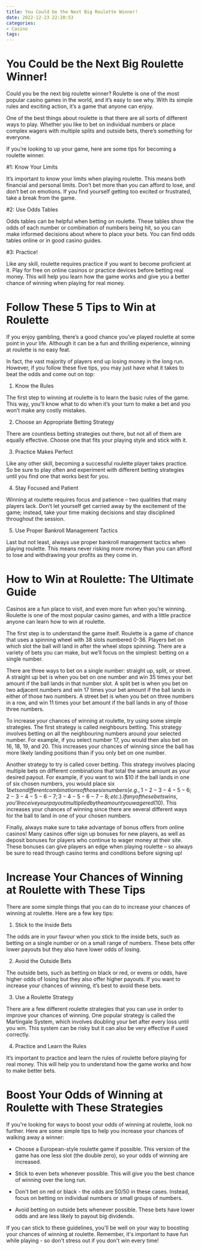 ```yaml
---
title: You Could be the Next Big Roulette Winner!
date: 2022-12-23 22:20:53
categories:
- Casino
tags:
---
```



#  You Could be the Next Big Roulette Winner!

Could you be the next big roulette winner? Roulette is one of the most popular casino games in the world, and it’s easy to see why. With its simple rules and exciting action, it’s a game that anyone can enjoy.

One of the best things about roulette is that there are all sorts of different ways to play. Whether you like to bet on individual numbers or place complex wagers with multiple splits and outside bets, there’s something for everyone.

If you’re looking to up your game, here are some tips for becoming a roulette winner.

#1: Know Your Limits

It’s important to know your limits when playing roulette. This means both financial and personal limits. Don’t bet more than you can afford to lose, and don’t bet on emotions. If you find yourself getting too excited or frustrated, take a break from the game.

#2: Use Odds Tables

Odds tables can be helpful when betting on roulette. These tables show the odds of each number or combination of numbers being hit, so you can make informed decisions about where to place your bets. You can find odds tables online or in good casino guides.

#3: Practice!

Like any skill, roulette requires practice if you want to become proficient at it. Play for free on online casinos or practice devices before betting real money. This will help you learn how the game works and give you a better chance of winning when playing for real money.

#  Follow These 5 Tips to Win at Roulette

If you enjoy gambling, there’s a good chance you’ve played roulette at some point in your life. Although it can be a fun and thrilling experience, winning at roulette is no easy feat.

In fact, the vast majority of players end up losing money in the long run. However, if you follow these five tips, you may just have what it takes to beat the odds and come out on top:

1. Know the Rules

The first step to winning at roulette is to learn the basic rules of the game. This way, you’ll know what to do when it’s your turn to make a bet and you won’t make any costly mistakes.

2. Choose an Appropriate Betting Strategy

There are countless betting strategies out there, but not all of them are equally effective. Choose one that fits your playing style and stick with it.

3. Practice Makes Perfect

Like any other skill, becoming a successful roulette player takes practice. So be sure to play often and experiment with different betting strategies until you find one that works best for you.

4. Stay Focused and Patient

Winning at roulette requires focus and patience – two qualities that many players lack. Don’t let yourself get carried away by the excitement of the game; instead, take your time making decisions and stay disciplined throughout the session.

5. Use Proper Bankroll Management Tactics

Last but not least, always use proper bankroll management tactics when playing roulette. This means never risking more money than you can afford to lose and withdrawing your profits as they come in.

#  How to Win at Roulette: The Ultimate Guide

Casinos are a fun place to visit, and even more fun when you’re winning. Roulette is one of the most popular casino games, and with a little practice anyone can learn how to win at roulette.

The first step is to understand the game itself. Roulette is a game of chance that uses a spinning wheel with 38 slots numbered 0-36. Players bet on which slot the ball will land in after the wheel stops spinning. There are a variety of bets you can make, but we’ll focus on the simplest: betting on a single number.

There are three ways to bet on a single number: straight up, split, or street. A straight up bet is when you bet on one number and win 35 times your bet amount if the ball lands in that number slot. A split bet is when you bet on two adjacent numbers and win 17 times your bet amount if the ball lands in either of those two numbers. A street bet is when you bet on three numbers in a row, and win 11 times your bet amount if the ball lands in any of those three numbers.

To increase your chances of winning at roulette, try using some simple strategies. The first strategy is called neighbours betting. This strategy involves betting on all the neighbouring numbers around your selected number. For example, if you select number 17, you would then also bet on 16, 18, 19, and 20. This increases your chances of winning since the ball has more likely landing positions than if you only bet on one number.

Another strategy to try is called cover betting. This strategy involves placing multiple bets on different combinations that total the same amount as your desired payout. For example, if you want to win $10 if the ball lands in one of six chosen numbers, you would place six $1 bets on different combinations of those six numbers (e.g., 1-2-3-4-5-6; 2-3-4-5-6-7; 3-4-5-6-7-8; etc.). If any of these bets wins, you’ll receive your payout multiplied by the amount you wagered ($10). This increases your chances of winning since there are several different ways for the ball to land in one of your chosen numbers.

Finally, always make sure to take advantage of bonus offers from online casinos! Many casinos offer sign up bonuses for new players, as well as deposit bonuses for players who continue to wager money at their site. These bonuses can give players an edge when playing roulette – so always be sure to read through casino terms and conditions before signing up!

#  Increase Your Chances of Winning at Roulette with These Tips

There are some simple things that you can do to increase your chances of winning at roulette. Here are a few key tips:

1. Stick to the Inside Bets

The odds are in your favour when you stick to the inside bets, such as betting on a single number or on a small range of numbers. These bets offer lower payouts but they also have lower odds of losing.

2. Avoid the Outside Bets

The outside bets, such as betting on black or red, or evens or odds, have higher odds of losing but they also offer higher payouts. If you want to increase your chances of winning, it’s best to avoid these bets.

3. Use a Roulette Strategy

There are a few different roulette strategies that you can use in order to improve your chances of winning. One popular strategy is called the Martingale System, which involves doubling your bet after every loss until you win. This system can be risky but it can also be very effective if used correctly.

4. Practice and Learn the Rules

It’s important to practice and learn the rules of roulette before playing for real money. This will help you to understand how the game works and how to make better bets.

#  Boost Your Odds of Winning at Roulette with These Strategies

If you're looking for ways to boost your odds of winning at roulette, look no further. Here are some simple tips to help you increase your chances of walking away a winner:

* Choose a European-style roulette game if possible. This version of the game has one less slot (the double zero), so your odds of winning are increased.

* Stick to even bets whenever possible. This will give you the best chance of winning over the long run.

* Don't bet on red or black - the odds are 50/50 in these cases. Instead, focus on betting on individual numbers or small groups of numbers.

* Avoid betting on outside bets whenever possible. These bets have lower odds and are less likely to payout big dividends.

If you can stick to these guidelines, you'll be well on your way to boosting your chances of winning at roulette. Remember, it's important to have fun while playing - so don't stress out if you don't win every time!